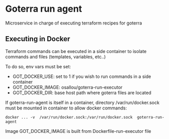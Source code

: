 # Goterra run agent

Microservice in charge of executing terraform recipes for goterra

## Executing in Docker

Terraform commands can be executed in a side container to isolate commands and files (templates, variables, etc..)

To do so,  env vars must be set:

* GOT_DOCKER_USE: set to 1 if you wish to run commands in a side container
* GOT_DOCKER_IMAGE: osallou/goterra-run-executor
* GOT_DOCKER_DIR: base host path where goterra files are located

If goterra-run-agent is itself in a container, directory  /var/run/docker.sock must be mounted in container to allow docker commands:

    docker ... -v  /var/run/docker.sock:/var/run/docker.sock  goterra-run-agent

Image GOT_DOCKER_IMAGE is built from Dockerfile-run-executor file
